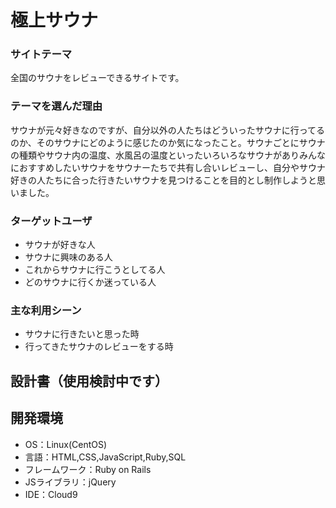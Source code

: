 # 極上サウナ

### サイトテーマ
全国のサウナをレビューできるサイトです。

### テーマを選んだ理由
サウナが元々好きなのですが、自分以外の人たちはどういったサウナに行ってるのか、そのサウナにどのように感じたのか気になったこと。サウナごとにサウナの種類やサウナ内の温度、水風呂の温度といったいろいろなサウナがありみんなにおすすめしたいサウナをサウナーたちで共有し合いレビューし、自分やサウナ好きの人たちに合った行きたいサウナを見つけることを目的とし制作しようと思いました。

### ターゲットユーザ
- サウナが好きな人
- サウナに興味のある人
- これからサウナに行こうとしてる人
- どのサウナに行くか迷っている人

### 主な利用シーン
- サウナに行きたいと思った時
- 行ってきたサウナのレビューをする時

## 設計書（使用検討中です）
## 開発環境
- OS：Linux(CentOS)
- 言語：HTML,CSS,JavaScript,Ruby,SQL
- フレームワーク：Ruby on Rails
- JSライブラリ：jQuery
- IDE：Cloud9
